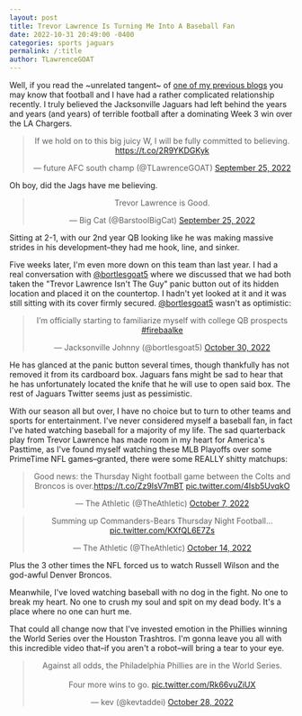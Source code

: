 ```yaml
---
layout: post
title: Trevor Lawrence Is Turning Me Into A Baseball Fan
date: 2022-10-31 20:49:00 -0400
categories: sports jaguars
permalink: /:title
author: TLawrenceGOAT
---
```

Well, if you read the ~unrelated tangent~ of [one of my previous blogs](./2022-10-27-why-tom-brady-playing-like-trash.md) you may know that football and I have had a rather complicated relationship recently. I truly believed the Jacksonville Jaguars had left behind the years and years (and years) of terrible football after a dominating Week 3 win over the LA Chargers.

<div align="center"><blockquote class="twitter-tweet"><p lang="en" dir="ltr">If we hold on to this big juicy W, I will be fully committed to believing. <a href="https://t.co/2R9YKDGKyk">https://t.co/2R9YKDGKyk</a></p>&mdash; future AFC south champ (@TLawrenceGOAT) <a href="https://twitter.com/TLawrenceGOAT/status/1574153884494450689?ref_src=twsrc%5Etfw">September 25, 2022</a></blockquote> <script async src="https://platform.twitter.com/widgets.js" charset="utf-8"></script></div>

Oh boy, did the Jags have me believing.

<div align="center"><blockquote class="twitter-tweet"><p lang="en" dir="ltr">Trevor Lawrence is Good.</p>&mdash; Big Cat (@BarstoolBigCat) <a href="https://twitter.com/BarstoolBigCat/status/1574168030359457792?ref_src=twsrc%5Etfw">September 25, 2022</a></blockquote> <script async src="https://platform.twitter.com/widgets.js" charset="utf-8"></script></div>

Sitting at 2-1, with our 2nd year QB looking like he was making massive strides in his development–they had me hook, line, and sinker.

Five weeks later, I'm even more down on this team than last year. I had a real conversation with [@bortlesgoat5](https://twitter.com/bortlesgoat5) where we discussed that we had both taken the "Trevor Lawrence Isn't The Guy" panic button out of its hidden location and placed it on the countertop. I hadn't yet looked at it and it was still sitting with its cover firmly secured. [@bortlesgoat5](https://twitter.com/bortlesgoat5) wasn't as optimistic:

<div align="center"><blockquote class="twitter-tweet"><p lang="en" dir="ltr">I’m officially starting to familiarize myself with college QB prospects <a href="https://twitter.com/hashtag/firebaalke?src=hash&amp;ref_src=twsrc%5Etfw">#firebaalke</a></p>&mdash; Jacksonville Johnny (@bortlesgoat5) <a href="https://twitter.com/bortlesgoat5/status/1586785393118175233?ref_src=twsrc%5Etfw">October 30, 2022</a></blockquote> <script async src="https://platform.twitter.com/widgets.js" charset="utf-8"></script></div>

He has glanced at the panic button several times, though thankfully has not removed it from its cardboard box. Jaguars fans might be sad to hear that he has unfortunately located the knife that he will use to open said box. The rest of Jaguars Twitter seems just as pessimistic.

With our season all but over, I have no choice but to turn to other teams and sports for entertainment. I've never considered myself a baseball fan, in fact I've hated watching baseball for a majority of my life. The sad quarterback play from Trevor Lawrence has made room in my heart for America's Pasttime, as I've found myself watching these MLB Playoffs over some PrimeTime NFL games–granted, there were some REALLY shitty matchups:

<div align="center"><blockquote class="twitter-tweet"><p lang="en" dir="ltr">Good news: the Thursday Night football game between the Colts and Broncos is over.<a href="https://t.co/Zz9IsV7mBT">https://t.co/Zz9IsV7mBT</a> <a href="https://t.co/4Isb5UvqkO">pic.twitter.com/4Isb5UvqkO</a></p>&mdash; The Athletic (@TheAthletic) <a href="https://twitter.com/TheAthletic/status/1578230580680036352?ref_src=twsrc%5Etfw">October 7, 2022</a></blockquote> <script async src="https://platform.twitter.com/widgets.js" charset="utf-8"></script></div>

<div align="center"><blockquote class="twitter-tweet"><p lang="en" dir="ltr">Summing up Commanders-Bears Thursday Night Football... <a href="https://t.co/KXfQL6E7Zs">pic.twitter.com/KXfQL6E7Zs</a></p>&mdash; The Athletic (@TheAthletic) <a href="https://twitter.com/TheAthletic/status/1580734968950816768?ref_src=twsrc%5Etfw">October 14, 2022</a></blockquote> <script async src="https://platform.twitter.com/widgets.js" charset="utf-8"></script></div>

Plus the 3 other times the NFL forced us to watch Russell Wilson and the god-awful Denver Broncos.

Meanwhile, I've loved watching baseball with no dog in the fight. No one to break my heart. No one to crush my soul and spit on my dead body. It's a place where no one can hurt me.

That could all change now that I've invested emotion in the Phillies winning the World Series over the Houston Trashtros. I'm gonna leave you all with this incredible video that–if you aren't a robot–will bring a tear to your eye.

<div align="center"><blockquote class="twitter-tweet"><p lang="en" dir="ltr">Against all odds, the Philadelphia Phillies are in the World Series. <br><br>Four more wins to go. <a href="https://t.co/Rk66vuZiUX">pic.twitter.com/Rk66vuZiUX</a></p>&mdash; kev (@kevtaddei) <a href="https://twitter.com/kevtaddei/status/1586003051206258688?ref_src=twsrc%5Etfw">October 28, 2022</a></blockquote> <script async src="https://platform.twitter.com/widgets.js" charset="utf-8"></script></div>